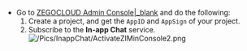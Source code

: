 - Go to [ZEGOCLOUD Admin Console\|_blank](https://console.zegocloud.com/) and do the following:
    1.  Create a project, and get the `AppID` and `AppSign` of your project. 
    2.  Subscribe to the **In-app Chat** service.
![/Pics/InappChat/ActivateZIMinConsole2.png](/Pics/InappChat/ActivateZIMinConsole2.png)














